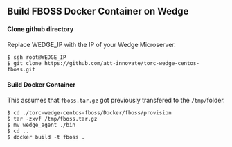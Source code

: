 ## Build FBOSS Docker Container on Wedge

#### Clone github directory ####

Replace WEDGE_IP with the IP of your Wedge Microserver.

    $ ssh root@WEDGE_IP
    $ git clone https://github.com/att-innovate/torc-wedge-centos-fboss.git
    
#### Build Docker Container ####

This assumes that `fboss.tar.gz` got previously transfered to the `/tmp/`folder.

    $ cd ./torc-wedge-centos-fboss/Docker/fboss/provision
    $ tar -zxvf /tmp/fboss.tar.gz
    $ mv wedge_agent ./bin
    $ cd ..
    $ docker build -t fboss .

